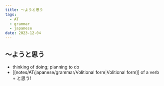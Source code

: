 ```yaml
---
title: ～ようと思う
tags:
  - AT
  - grammar
  - japanese
date: 2023-12-04
---
```

## ～ようと思う
- thinking of doing; planning to do
- [[notes/AT/japanese/grammar/Volitional form|Volitional form]] of a verb + と思う!